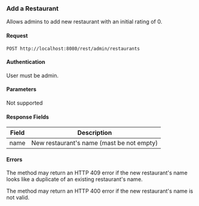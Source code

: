 ### Add a Restaurant
Allows admins to add new restaurant with an initial rating of 0.

#### Request
`POST http://localhost:8080/rest/admin/restaurants`

#### Authentication
User must be admin.

#### Parameters
Not supported

#### Response Fields
| Field  | Description                               |
|:------:|-------------------------------------------|
|  name  | New restaurant's name (mast be not empty) |

#### Errors
The method may return an HTTP 409 error if the new restaurant's name looks like a duplicate of an existing restaurant's name.

The method may return an HTTP 400 error if the new restaurant's name is not valid.